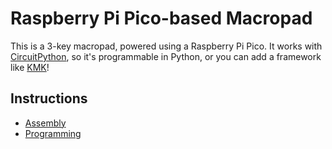 # Raspberry Pi Pico-based Macropad

This is a 3-key macropad, powered using a Raspberry Pi Pico. It works with [CircuitPython](https://circuitpython.org/), so it's programmable in Python, or you can add a framework like [KMK](http://kmkfw.io/)!

## Instructions

- [Assembly](./docs/ASSEMBLY.md)
- [Programming](./docs/PROGRAMMING.md)

